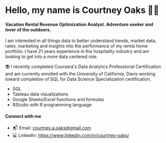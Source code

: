 # Hello, my name is Courtney Oaks 👋🏼

#### **Vacation Rental Revenue Optimization Analyst. Adventure seeker and lover of the outdoors.**

I am interested in all things data to better understand trends, market data, rates, marketing and insights into the performance of my rental home portfolio. I have 21 years experience in the hospitality industry and am looking to get into a more data centered role. 

📚 I recently completed Coursera's Data Analytics Professional Certification and am currently enrolled with the University of California, Davis working toward completion of SQL for Data Science Specialization certification.
- SQL 
- Tableau data visualizations
- Google Sheets/Excel functions and formulas
- RStudio with R programming language 

#### Connect with me
- 📬 Email: courtney.a.oaks@gmail.com
- 💻 LinkedIn: https://www.linkedin.com/in/courtney-oaks/
